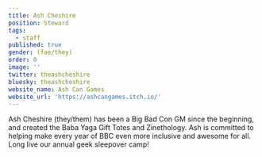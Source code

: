 ```yaml
---
title: Ash Cheshire
position: Steward
tags:
  - staff
published: true
gender: (fae/they)
order: 0
image: ''
twitter: theashcheshire
bluesky: theashcheshire
website_name: Ash Can Games
website_url: 'https://ashcangames.itch.io/'
---
```


Ash Cheshire (they/them) has been a Big Bad Con GM since the beginning, and created the Baba Yaga Gift Totes and Zinethology. Ash is committed to helping make every year of BBC even more inclusive and awesome for all. Long live our annual geek sleepover camp!
